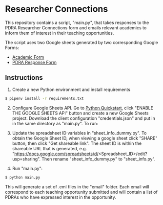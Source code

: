 # Researcher Connections

This repository contains a script, "main.py", that takes responses to the PDRA Researcher Connections form and emails
relevant academics to inform them of interest in their teaching opportunities.

The script uses two Google sheets generated by two corresponding Google Forms:
  + [Academic Form](https://goo.gl/forms/7xnqITJOMwNNZfQn2)
  + [PDRA Response Form](https://goo.gl/forms/7DvEpuini7QeOSh03)

## Instructions

1. Create a new Python environment and install requirements

```bash
$ pipenv install -r requirements.txt
```

2. Configure Google Sheets API. Go to [Python Quickstart](https://developers.google.com/sheets/api/quickstart/python),
click "ENABLE THE GOOGLE SHEETS API" button and create a new Google Sheets project. Download the client configuration
"credentials.json" and put in in the same directory as "main.py".
To run:

3. Update the spreadsheet ID variables in "sheet_info_dummy.py". To obtain the Google Sheet ID, when viewing a google sheet
click "SHARE" button, then click "Get shareable link". The sheet ID is within the shareable URL that is generated, e.g.
"https://docs.google.com/spreadsheets/d/<Spreadsheet_ID>/edit?usp=sharing". Then rename "sheet_info_dummy.py" to "sheet_info.py".

4. Run "main.py":

```bash
$ python main.py
```

This will generate a set of .eml files in the "email" folder. Each email will correspond to each teaching opportunity submitted
and will contain a list of PDRAs who have expressed interest in the opportunity.
